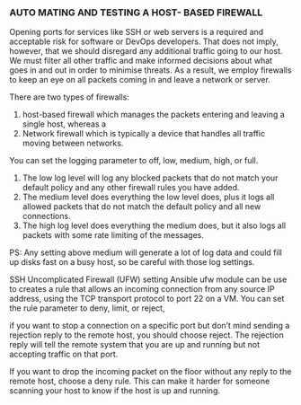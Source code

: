 ### AUTO MATING AND TESTING A HOST- BASED FIREWALL

Opening ports for services like SSH or web servers is a required and acceptable risk for software or DevOps developers. That does not imply, however, that we should disregard any additional traffic going to our host. We must filter all other traffic and make informed decisions about what goes in and out in order to minimise threats. As a result, we employ firewalls to keep an eye on all packets coming in and leave a network or server.

There are two types of firewalls:
1. host-based firewall which manages the packets entering and leaving a single host, whereas a 
2. Network firewall which is typically a device that handles all traffic moving between networks.

You can set the logging parameter to off, low, medium, high, or full. 
1. The low log level will log any blocked packets that do not match your default policy and any other firewall rules you have added. 
2. The medium level does everything the low level does, plus it logs all allowed packets that do not match the default policy and all new connections. 
3. The high log level does everything the medium does, but it also logs all packets with some rate limiting of the messages.

PS: Any setting above medium will generate a lot of log data and could fill up disks fast on a busy host, so be careful with those log settings.

SSH Uncomplicated Firewall (UFW) setting
Ansible ufw module can be use to creates a rule that allows an incoming connection from any source IP address, using the TCP transport protocol to port 22 on a VM. You can set the rule parameter to deny, limit, or reject,

if you want to stop a connection on a specific port but don’t mind sending a rejection reply to the remote host, you should choose reject. The rejection reply will tell the remote system that you are up and running but not accepting traffic on that port.

If you want to drop the incoming packet on the floor without any reply to the remote host, choose a deny rule. This can make it harder for someone scanning your host to know if the host is up and running.